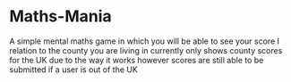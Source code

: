 # Maths-Mania
A simple mental maths game in which you will be able to see your score I relation to the county you are living in currently only shows county scores for the UK due to the way it works however scores are still able to be submitted if a user is out of the UK
